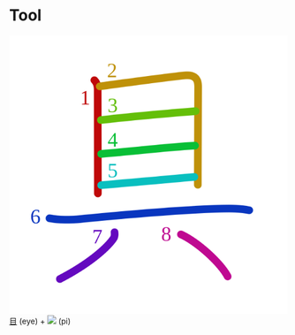 # Tool
![5177](../kanji-colorize/5177.svg)
[目](目.md) (eye) + ![](http://www.kanjidamage.com/assets/radsmall/pi-f6ac26cbd90eb87badd836999b47cd54ca21a1745c6789b9ecfe44f957f7cf17.jpg) (pi)